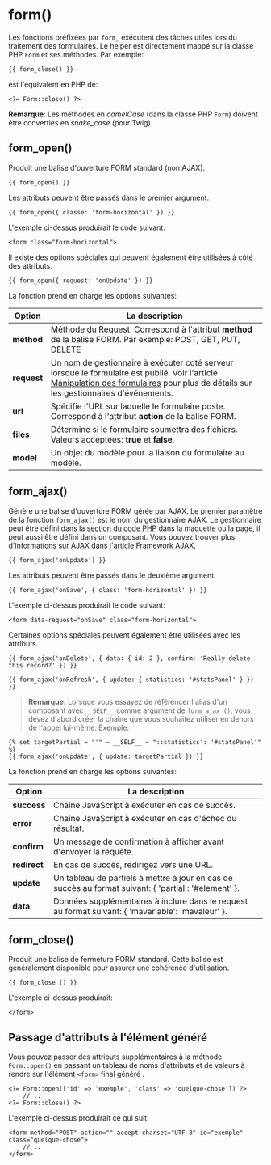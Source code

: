 # form()

Les fonctions préfixées par `form_` exécutent des tâches utiles lors du traitement des formulaires. Le helper est directement mappé sur la classe PHP `Form` et ses méthodes. Par exemple:

    {{ form_close() }}

est l'équivalent en PHP de:

    <?= Form::close() ?>

**Remarque**: Les méthodes en _camelCase_ (dans la classe PHP `Form`) doivent être converties en _snake_case_ (pour Twig).

## form_open()

Produit une balise d'ouverture FORM standard (non AJAX).

    {{ form_open() }}

Les attributs peuvent être passés dans le premier argument.

    {{ form_open({ classe: 'form-horizontal' }) }}

L'exemple ci-dessus produirait le code suivant:

    <form class="form-horizontal">

Il existe des options spéciales qui peuvent également être utilisées à côté des attributs.

    {{ form_open({ request: 'onUpdate' }) }}

La fonction prend en charge les options suivantes:

| Option      | La description                                                                                                                                                                                                       |
| ----------- | -------------------------------------------------------------------------------------------------------------------------------------------------------------------------------------------------------------------- |
| **method**  | Méthode du Request. Correspond à l'attribut **method** de la balise FORM. Par exemple: POST, GET, PUT, DELETE                                                                                                        |
| **request** | Un nom de gestionnaire à exécuter coté serveur lorsque le formulaire est publié. Voir l'article [Manipulation des formulaires](../cms/pages#handling-forms) pour plus de détails sur les gestionnaires d'événements. |
| **url**     | Spécifie l'URL sur laquelle le formulaire poste. Correspond à l'attribut **action** de la balise FORM.                                                                                                               |
| **files**   | Détermine si le formulaire soumettra des fichiers. Valeurs acceptées: **true** et **false**.                                                                                                                         |
| **model**   | Un objet du modèle pour la liaison du formulaire au modèle.                                                                                                                                                          |

## form_ajax()

Génère une balise d'ouverture FORM gérée par AJAX. Le premier paramètre de la fonction `form_ajax()` est le nom du gestionnaire AJAX. Le gestionnaire peut être défini dans la [section du code PHP](../cms/themes#php-section) dans la maquette ou la page, il peut aussi être défini dans un composant. Vous pouvez trouver plus d'informations sur AJAX dans l'article [Framework AJAX](../ajax/introduction).

    {{ form_ajax('onUpdate') }}

Les attributs peuvent être passés dans le deuxième argument.

    {{ form_ajax('onSave', { class: 'form-horizontal' }) }}

L'exemple ci-dessus produirait le code suivant:

    <form data-request="onSave" class="form-horizontal">

Certaines options spéciales peuvent également être utilisées avec les attributs.

    {{ form_ajax('onDelete', { data: { id: 2 }, confirm: 'Really delete this record?' }) }}

    {{ form_ajax('onRefresh', { update: { statistics: '#statsPanel' } }) }}

> **Remarque:** Lorsque vous essayez de référencer l'alias d'un composant avec `__SELF__` comme argument de `form_ajax ()`, vous devez d'abord créer la chaîne que vous souhaitez utiliser en dehors de l'appel lui-même. Exemple:

    {% set targetPartial = "'" ~ __SELF__ ~ "::statistics': '#statsPanel'" %}
    {{ form_ajax('onUpdate', { update: targetPartial }) }}

La fonction prend en charge les options suivantes:

| Option       | La description                                                                                        |
| ------------ | ----------------------------------------------------------------------------------------------------- |
| **success**  | Chaîne JavaScript à exécuter en cas de succès.                                                        |
| **error**    | Chaîne JavaScript à exécuter en cas d'échec du résultat.                                              |
| **confirm**  | Un message de confirmation à afficher avant d'envoyer la requête.                                     |
| **redirect** | En cas de succès, redirigez vers une URL.                                                             |
| **update**   | Un tableau de partiels à mettre à jour en cas de succès au format suivant: { 'partial': '#element' }. |
| **data**     | Données supplémentaires à inclure dans le request au format suivant: { 'mavariable': 'mavaleur' }.    |

## form_close()

Produit une balise de fermeture FORM standard. Cette balise est généralement disponible pour assurer une cohérence d'utilisation.

    {{ form_close () }}

L'exemple ci-dessus produirait:

    </form>

## Passage d'attributs à l'élément généré

Vous pouvez passer des attributs supplémentaires à la méthode `Form::open()` en passant un tableau de noms d'attributs et de valeurs à rendre sur l'élément `<form>` final généré .

    <?= Form::open(['id' => 'exemple', 'class' => 'quelque-chose']) ?>
        // ..
    <?= Form::close() ?>

L'exemple ci-dessus produirait ce qui suit:

    <form method="POST" action="" accept-charset="UTF-8" id="exemple" class="quelque-chose">
        // ..
    </form>
